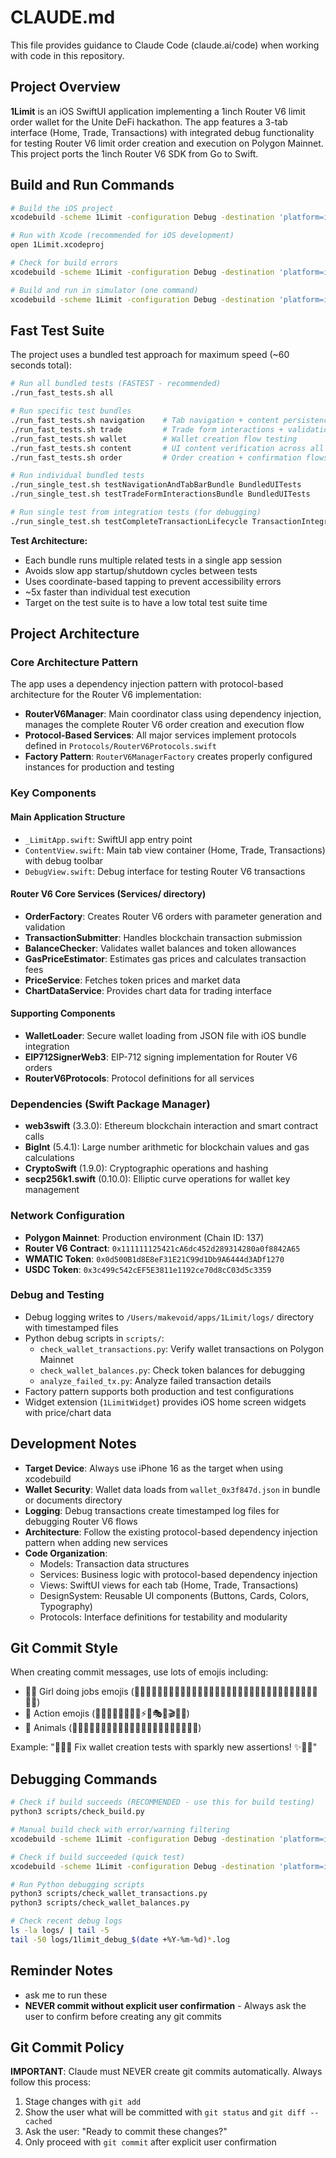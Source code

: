 # CLAUDE.md

This file provides guidance to Claude Code (claude.ai/code) when working with code in this repository.

## Project Overview

**1Limit** is an iOS SwiftUI application implementing a 1inch Router V6 limit order wallet for the Unite DeFi hackathon. The app features a 3-tab interface (Home, Trade, Transactions) with integrated debug functionality for testing Router V6 limit order creation and execution on Polygon Mainnet. This project ports the 1inch Router V6 SDK from Go to Swift.

## Build and Run Commands

```bash
# Build the iOS project
xcodebuild -scheme 1Limit -configuration Debug -destination 'platform=iOS Simulator,name=iPhone 16' build

# Run with Xcode (recommended for iOS development)
open 1Limit.xcodeproj

# Check for build errors
xcodebuild -scheme 1Limit -configuration Debug -destination 'platform=iOS Simulator,name=iPhone 16' build 2>&1 | grep -A 5 -B 5 "error:"

# Build and run in simulator (one command)
xcodebuild -scheme 1Limit -configuration Debug -destination 'platform=iOS Simulator,name=iPhone 16' build && xcrun simctl install booted build/Debug-iphonesimulator/1Limit.app
```

## Fast Test Suite

The project uses a bundled test approach for maximum speed (~60 seconds total):

```bash
# Run all bundled tests (FASTEST - recommended)
./run_fast_tests.sh all

# Run specific test bundles
./run_fast_tests.sh navigation    # Tab navigation + content persistence
./run_fast_tests.sh trade         # Trade form interactions + validation  
./run_fast_tests.sh wallet        # Wallet creation flow testing
./run_fast_tests.sh content       # UI content verification across all views
./run_fast_tests.sh order         # Order creation + confirmation flows

# Run individual bundled tests
./run_single_test.sh testNavigationAndTabBarBundle BundledUITests
./run_single_test.sh testTradeFormInteractionsBundle BundledUITests

# Run single test from integration tests (for debugging)
./run_single_test.sh testCompleteTransactionLifecycle TransactionIntegrationTests
```

**Test Architecture:**
- Each bundle runs multiple related tests in a single app session
- Avoids slow app startup/shutdown cycles between tests
- Uses coordinate-based tapping to prevent accessibility errors
- ~5x faster than individual test execution
- Target on the test suite is to have a low total test suite time

## Project Architecture

### Core Architecture Pattern
The app uses a dependency injection pattern with protocol-based architecture for the Router V6 implementation:

- **RouterV6Manager**: Main coordinator class using dependency injection, manages the complete Router V6 order creation and execution flow
- **Protocol-Based Services**: All major services implement protocols defined in `Protocols/RouterV6Protocols.swift`
- **Factory Pattern**: `RouterV6ManagerFactory` creates properly configured instances for production and testing

### Key Components

#### Main Application Structure
- `_LimitApp.swift`: SwiftUI app entry point
- `ContentView.swift`: Main tab view container (Home, Trade, Transactions) with debug toolbar
- `DebugView.swift`: Debug interface for testing Router V6 transactions

#### Router V6 Core Services (Services/ directory)
- **OrderFactory**: Creates Router V6 orders with parameter generation and validation
- **TransactionSubmitter**: Handles blockchain transaction submission
- **BalanceChecker**: Validates wallet balances and token allowances
- **GasPriceEstimator**: Estimates gas prices and calculates transaction fees
- **PriceService**: Fetches token prices and market data
- **ChartDataService**: Provides chart data for trading interface

#### Supporting Components
- **WalletLoader**: Secure wallet loading from JSON file with iOS bundle integration
- **EIP712SignerWeb3**: EIP-712 signing implementation for Router V6 orders
- **RouterV6Protocols**: Protocol definitions for all services

### Dependencies (Swift Package Manager)
- **web3swift** (3.3.0): Ethereum blockchain interaction and smart contract calls
- **BigInt** (5.4.1): Large number arithmetic for blockchain values and gas calculations
- **CryptoSwift** (1.9.0): Cryptographic operations and hashing
- **secp256k1.swift** (0.10.0): Elliptic curve operations for wallet key management

### Network Configuration
- **Polygon Mainnet**: Production environment (Chain ID: 137)
- **Router V6 Contract**: `0x111111125421cA6dc452d289314280a0f8842A65`
- **WMATIC Token**: `0x0d500B1d8E8eF31E21C99d1Db9A6444d3ADf1270`
- **USDC Token**: `0x3c499c542cEF5E3811e1192ce70d8cC03d5c3359`

### Debug and Testing
- Debug logging writes to `/Users/makevoid/apps/1Limit/logs/` directory with timestamped files
- Python debug scripts in `scripts/`:
  - `check_wallet_transactions.py`: Verify wallet transactions on Polygon Mainnet
  - `check_wallet_balances.py`: Check token balances for debugging
  - `analyze_failed_tx.py`: Analyze failed transaction details
- Factory pattern supports both production and test configurations
- Widget extension (`1LimitWidget`) provides iOS home screen widgets with price/chart data

## Development Notes

- **Target Device**: Always use iPhone 16 as the target when using xcodebuild
- **Wallet Security**: Wallet data loads from `wallet_0x3f847d.json` in bundle or documents directory
- **Logging**: Debug transactions create timestamped log files for debugging Router V6 flows
- **Architecture**: Follow the existing protocol-based dependency injection pattern when adding new services
- **Code Organization**: 
  - Models: Transaction data structures
  - Services: Business logic with protocol-based dependency injection
  - Views: SwiftUI views for each tab (Home, Trade, Transactions)
  - DesignSystem: Reusable UI components (Buttons, Cards, Colors, Typography)
  - Protocols: Interface definitions for testability and modularity

## Git Commit Style

When creating commit messages, use lots of emojis including:
- 👩‍💻 Girl doing jobs emojis (👩‍🔧👩‍🎨👩‍🚀👩‍💼👩‍🔬👩‍🎓👩‍⚕️👩‍🏫👩‍🌾👩‍🍳👩‍🎤👩‍🎬👩‍🎯👩‍🏭👩‍💻👩‍🔧👩‍✈️)
- 🎯 Action emojis (🚀🎨🔧💫✨🎯🔥💎⚡️🎪🎭🎨🎬🎵🎪)
- 🦄 Animals (🦄🐱🐶🐼🐨🐸🐧🦋🐝🦊🐺🐯🦁🐘🐙🦀🐬🐳🦈🦖🦕🐲)

Example: "👩‍💻🦄 Fix wallet creation tests with sparkly new assertions! ✨🎯🐱"

## Debugging Commands

```bash
# Check if build succeeds (RECOMMENDED - use this for build testing)
python3 scripts/check_build.py

# Manual build check with error/warning filtering
xcodebuild -scheme 1Limit -configuration Debug -destination 'platform=iOS Simulator,name=iPhone 16' build 2>&1 | grep -E "(warning|error):"

# Check if build succeeded (quick test)
xcodebuild -scheme 1Limit -configuration Debug -destination 'platform=iOS Simulator,name=iPhone 16' build 2>&1 | grep -E "(BUILD SUCCEEDED|BUILD FAILED)"

# Run Python debugging scripts
python3 scripts/check_wallet_transactions.py
python3 scripts/check_wallet_balances.py

# Check recent debug logs
ls -la logs/ | tail -5
tail -50 logs/1limit_debug_$(date +%Y-%m-%d)*.log
```

## Reminder Notes

- ask me to run these
- **NEVER commit without explicit user confirmation** - Always ask the user to confirm before creating any git commits

## Git Commit Policy

**IMPORTANT**: Claude must NEVER create git commits automatically. Always follow this process:

1. Stage changes with `git add`
2. Show the user what will be committed with `git status` and `git diff --cached`
3. Ask the user: "Ready to commit these changes?"
4. Only proceed with `git commit` after explicit user confirmation